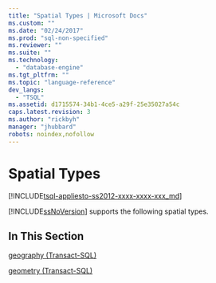 ```yaml
---
title: "Spatial Types | Microsoft Docs"
ms.custom: ""
ms.date: "02/24/2017"
ms.prod: "sql-non-specified"
ms.reviewer: ""
ms.suite: ""
ms.technology: 
  - "database-engine"
ms.tgt_pltfrm: ""
ms.topic: "language-reference"
dev_langs: 
  - "TSQL"
ms.assetid: d1715574-34b1-4ce5-a29f-25e35027a54c
caps.latest.revision: 3
ms.author: "rickbyh"
manager: "jhubbard"
robots: noindex,nofollow
---
```

# Spatial Types
[!INCLUDE[tsql-appliesto-ss2012-xxxx-xxxx-xxx_md](../a9retired/includes/tsql-appliesto-ss2012-xxxx-xxxx-xxx-md.md)]

  [!INCLUDE[ssNoVersion](../a9notintoc/includes/ssnoversion-md.md)] supports the following spatial types.  
  
## In This Section  
 [geography &#40;Transact-SQL&#41;](../t-sql/spatial/geography/spatial-types-geography.md)  
  
 [geometry &#40;Transact-SQL&#41;](../t-sql/spatial/geometry/spatial-types-geometry-transact-sql.md)  
  
  